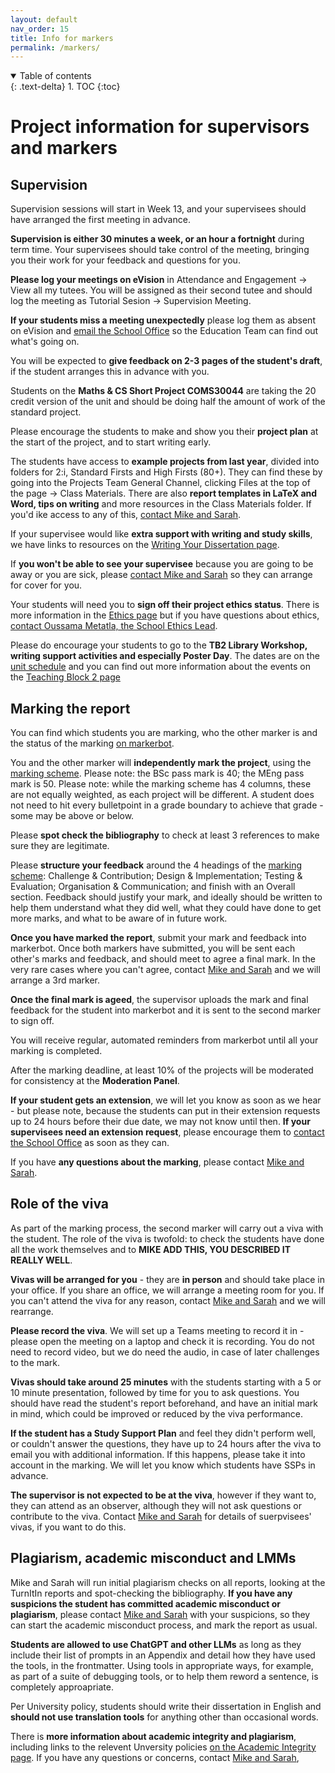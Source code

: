 ```yaml
---
layout: default
nav_order: 15
title: Info for markers
permalink: /markers/
---
```


<details open markdown="block">
<summary>
Table of contents
</summary>
{: .text-delta}
1. TOC
{:toc}
</details>

# Project information for supervisors and markers

## Supervision

Supervision sessions will start in Week 13, and your supervisees should have arranged the first meeting in advance. 

**Supervision is either 30 minutes a week, or an hour a fortnight** during term time. Your supervisees should take control of the meeting, bringing you their work for your feedback and questions for you. 

**Please log your meetings on eVision** in Attendance and Engagement -> View all my tutees.  You will be assigned as their second tutee and should log the meeting as Tutorial Sesion -> Supervision Meeting.  

**If your students miss a meeting unexpectedly** please log them as absent on eVision and [email the School Office](mailto:coms-student-enquiries"bristol.ac.uk) so the Education Team can find out what's going on.

You will be expected to **give feedback on 2-3 pages of the student's draft**, if the student arranges this in advance with you.

Students on the **Maths & CS Short Project COMS30044** are taking the 20 credit version of the unit and should be doing half the amount of work of the standard project.

Please encourage the students to make and show you their **project plan** at the start of the project, and to start writing early.  

The students have access to **example projects from last year**, divided into folders for 2:i, Standard Firsts and High Firsts (80+).  They can find these by going into the Projects Team General Channel, clicking Files at the top of the page -> Class Materials. There are also **report templates in LaTeX and Word, tips on writing** and more resources in the Class Materials folder. If you'd ike access to any of this, [contact Mike and Sarah](/contact).

If your supervisee would like **extra support with writing and study skills**, we have links to resources on the [Writing Your Dissertation page](/writing).

If **you won't be able to see your supervisee** because you are going to be away or you are sick, please [contact Mike and Sarah](/contact) so they can arrange for cover for you.  

Your students will need you to **sign off their project ethics status**.  There is more information in the [Ethics page](/ethics) but if you have questions about ethics, [contact Oussama Metatla, the School Ethics Lead](mailto:oussama.metatla@bristol.ac.uk).

Please do encourage your students to go to the **TB2 Library Workshop, writing support activities and especially Poster Day**.  The dates are on the [unit schedule](index/#schedule-videos-and-materials) and you can find out more information about the events on the [Teaching Block 2 page](/tb_2/#timetabled-events-in-tb2)

## Marking the report

You can find which students you are marking, who the other marker is and the status of the marking [on markerbot](https://apps.powerapps.com/play/e/default-b2e47f30-cd7d-4a4e-a5da-b18cf1a4151b/a/66a4c4f1-643c-489f-a238-fa03e87aa84f).  

You and the other marker will **independently mark the project**, using the [marking scheme](/assessment/#mark-scheme).  Please note:  the BSc pass mark is 40; the MEng pass mark is 50.  Please note:  while the marking scheme has 4 columns, these are not equally weighted, as each project will be different. A student does not need to hit every bulletpoint in a grade boundary to achieve that grade - some may be above or below.  

Please **spot check the bibliography** to check at least 3 references to make sure they are legitimate. 

Please **structure your feedback** around the 4 headings of the [marking scheme](/assessment/#mark-scheme): Challenge & Contribution; Design & Implementation; Testing & Evaluation; Organisation & Communication; and finish with an Overall section.  Feedback should justify your mark, and ideally should be written to help them understand what they did well, what they could have done to get more marks, and what to be aware of in future work. 

**Once you have marked the report**, submit your mark and feedback into markerbot. Once both markers have submitted, you will be sent each other's marks and feedback, and should meet to agree a final mark.  In the very rare cases where you can't agree, contact [Mike and Sarah](/contact) and we will arrange a 3rd marker.  

**Once the final mark is ageed**, the supervisor uploads the mark and final feedback for the student into markerbot and it is sent to the second marker to sign off. 

You will receive regular, automated reminders from markerbot until all your marking is completed.  

After the marking deadline, at least 10% of the projects will be moderated for consistency at the **Moderation Panel**. 

**If your student gets an extension**, we will let you know as soon as we hear - but please note, because the students can put in their extension requests up to 24 hours before their due date, we may not know until then. **If your supervisees need an extension request**, please encourage them to [contact the School Office](mailto:coms-student-enquiries@bristol.ac.uk) as soon as they can.

If you have **any questions about the marking**, please contact [Mike and Sarah](/contact).

## Role of the viva
As part of the marking process, the second marker will carry out a viva with the student.  The role of the viva is twofold: to check the students have done all the work themselves and to **MIKE ADD THIS, YOU DESCRIBED IT REALLY WELL**.

**Vivas will be arranged for you** - they are **in person** and should take place in your office.  If you share an office, we will arrange a meeting room for you. If you can't attend the viva for any reason, contact [Mike and Sarah](/contact) and we will rearrange.

**Please record the viva**.  We will set up a Teams meeting to record it in - please open the meeting on a laptop and check it is recording.  You do not need to record video, but we do need the audio, in case of later challenges to the mark. 

**Vivas should take around 25 minutes** with the students starting with a 5 or 10 minute presentation, followed by time for you to ask questions.  You should have read the student's report beforehand, and have an initial mark in mind, which could be improved or reduced by the viva performance.  

**If the student has a Study Support Plan** and feel they didn't perform well, or couldn't answer the questions, they have up to 24 hours after the viva to email you with additional information. If this happens, please take it into account in the marking.  We will let you know which students have SSPs in advance.

**The supervisor is not expected to be at the viva**, however if they want to, they can attend as an observer, although they will not ask questions or contribute to the viva. Contact [Mike and Sarah](/contact) for details of suerpvisees' vivas, if you want to do this. 

## Plagiarism, academic misconduct and LMMs
Mike and Sarah will run initial plagiarism checks on all reports, looking at the TurnItIn reports and spot-checking the bibliography. **If you have any suspicions the student has committed academic misconduct or plagiarism**, please contact [Mike and Sarah](/contact) with your suspicions, so they can start the academic misconduct process, and mark the report as usual. 

**Students are allowed to use ChatGPT and other LLMs** as long as they include their list of prompts in an Appendix and detail how they have used the tools, in the frontmatter. Using tools in appropriate ways, for example, as part of a suite of debugging tools, or to help them reword a sentence, is completely approapriate.  

Per University policy, students should write their dissertation in English and **should not use translation tools** for anything other than occasional words.  

There is **more information about academic integrity and plagiarism**, including links to the relevent Unversity policies [on the Academic Integrity page](/academic_integrity).  If you have any questions or concerns, contact [Mike and Sarah](/contact),
